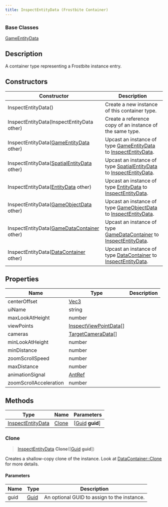 ```yaml
---
title: InspectEntityData (Frostbite Container)
---
```

### Base Classes

[GameEntityData](GameEntityData)

## Description

A container type representing a Frostbite instance entry.

## Constructors

| Constructor                                                                  | Description                                                                                                               |
| ---------------------------------------------------------------------------- | ------------------------------------------------------------------------------------------------------------------------- |
| InspectEntityData()                                                          | Create a new instance of this container type.                                                                             |
| InspectEntityData(InspectEntityData other)                                   | Create a reference copy of an instance of the same type.                                                                  |
| InspectEntityData([GameEntityData](GameEntityData) other)                    | Upcast an instance of type [GameEntityData](GameEntityData) to [InspectEntityData](InspectEntityData).                    |
| InspectEntityData([SpatialEntityData](SpatialEntityData) other)              | Upcast an instance of type [SpatialEntityData](SpatialEntityData) to [InspectEntityData](InspectEntityData).              |
| InspectEntityData([EntityData](EntityData) other)                            | Upcast an instance of type [EntityData](EntityData) to [InspectEntityData](InspectEntityData).                            |
| InspectEntityData([GameObjectData](GameObjectData) other)                    | Upcast an instance of type [GameObjectData](GameObjectData) to [InspectEntityData](InspectEntityData).                    |
| InspectEntityData([GameDataContainer](GameDataContainer) other)              | Upcast an instance of type [GameDataContainer](GameDataContainer) to [InspectEntityData](InspectEntityData).              |
| InspectEntityData([DataContainer](/vext/ref/cls/shr/datacontainer) other) | Upcast an instance of type [DataContainer](/vext/ref/cls/shr/datacontainer) to [InspectEntityData](InspectEntityData). |

## Properties

| Name                   | Type                                             | Description |
| ---------------------- | ------------------------------------------------ | ----------- |
| centerOffset           | [Vec3](/vext/ref/cls/shr/Vec3)                |             |
| uiName                 | string                                           |             |
| maxLookAtHeight        | number                                           |             |
| viewPoints             | [InspectViewPointData](InspectViewPointData)\[\] |             |
| cameras                | [TargetCameraData](TargetCameraData)\[\]         |             |
| minLookAtHeight        | number                                           |             |
| minDistance            | number                                           |             |
| zoomScrollSpeed        | number                                           |             |
| maxDistance            | number                                           |             |
| animationSignal        | [AntRef](AntRef)                                 |             |
| zoomScrollAcceleration | number                                           |             |

## Methods

| Type                                   | Name            | Parameters                                     |
| -------------------------------------- | --------------- | ---------------------------------------------- |
| [InspectEntityData](InspectEntityData) | [Clone](#clone) | \[[Guid](/vext/ref/cls/shr/guid) **guid**\] |

### Clone

> [InspectEntityData](InspectEntityData) **Clone**(\[[Guid](/vext/ref/cls/shr/guid) **guid**\])

Creates a shallow-copy clone of the instance. Look at [DataContainer::Clone](/vext/ref/cls/shr/datacontainer#clone) for more details.

#### Parameters

| Name | Type         | Description                                 |
| ---- | ------------ | ------------------------------------------- |
| guid | [Guid](Guid) | An optional GUID to assign to the instance. |
